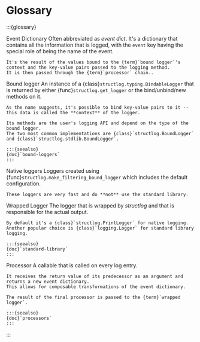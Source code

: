 # Glossary

:::{glossary}

Event Dictionary
    Often abbreviated as *event dict*.
    It's a dictionary that contains all the information that is logged, with the `event` key having the special role of being the name of the event.

    It's the result of the values bound to the {term}`bound logger`'s context and the key-value pairs passed to the logging method.
    It is then passed through the {term}`processor` chain..

Bound logger
    An instance of a {class}`structlog.typing.BindableLogger` that is returned by either {func}`structlog.get_logger` or the bind/unbind/new methods on it.

    As the name suggests, it's possible to bind key-value pairs to it -- this data is called the **context** of the logger.

    Its methods are the user's logging API and depend on the type of the bound logger.
    The two most common implementations are {class}`structlog.BoundLogger` and {class}`structlog.stdlib.BoundLogger`.

    :::{seealso}
    {doc}`bound-loggers`
    :::

Native loggers
    Loggers created using {func}`structlog.make_filtering_bound_logger` which includes the default configuration.

    These loggers are very fast and do **not** use the standard library.

Wrapped Logger
    The logger that is wrapped by *structlog* and that is responsible for the actual output.

    By default it's a {class}`structlog.PrintLogger` for native logging.
    Another popular choice is {class}`logging.Logger` for standard library logging.

    :::{seealso}
    {doc}`standard-library`
    :::

Processor
    A callable that is called on every log entry.

    It receives the return value of its predecessor as an argument and returns a new event dictionary.
    This allows for composable transformations of the event dictionary.

    The result of the final processor is passed to the {term}`wrapped logger`.

    :::{seealso}
    {doc}`processors`
    :::

:::
